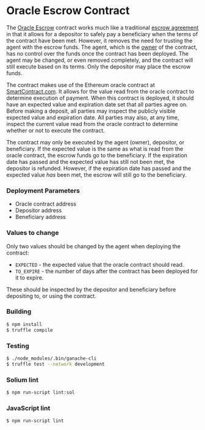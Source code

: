 # Oracle Escrow Contract

The [Oracle Escrow](https://github.com/thodges-gh/OracleEscrow/blob/master/contracts/OracleEscrow.sol) contract works much like a traditional [escrow agreement](https://www.investopedia.com/terms/e/escrowagreement.asp) in that it allows for a depositor to safely pay a beneficiary when the terms of the contract have been met. However, it removes the need for trusting the agent with the escrow funds. The agent, which is the [owner](https://github.com/OpenZeppelin/openzeppelin-solidity/blob/master/contracts/ownership/Ownable.sol) of the contract, has no control over the funds once the contract has been deployed. The agent may be changed, or even removed completely, and the contract will still execute based on its terms. Only the depositor may place the escrow funds. 

The contract makes use of the Ethereum oracle contract at [SmartContract.com](https://www.smartcontract.com/). It allows for the value read from the oracle contract to determine execution of payment. When this contract is deployed, it should have an expected value and expiration date set that all parties agree on. Before making a deposit, all parties may inspect the publicly visible expected value and expiration date. All parties may also, at any time, inspect the current value read from the oracle contract to determine whether or not to execute the contract.

The contract may only be executed by the agent (owner), depositor, or beneficiary. If the expected value is the same as what is read from the oracle contract, the escrow funds go to the beneficiary. If the expiration date has passed and the expected value has still not been met, the depositor is refunded. However, if the expiration date has passed and the expected value _has_ been met, the escrow will still go to the beneficiary. 

### Deployment Parameters

- Oracle contract address
- Depositor address
- Beneficiary address

### Values to change

Only two values should be changed by the agent when deploying the contract:

- `EXPECTED` - the expected value that the oracle contract should read.
- `TO_EXPIRE` - the number of days after the contract has been deployed for it to expire.

These should be inspected by the depositor and beneficiary before depositing to, or using the contract.

### Building

```bash
$ npm install
$ truffle compile
```

### Testing

```bash
$ ./node_modules/.bin/ganache-cli
$ truffle test --network development
```

### Solium lint

```bash
$ npm run-script lint:sol
```

### JavaScript lint

```bash
$ npm run-script lint
```